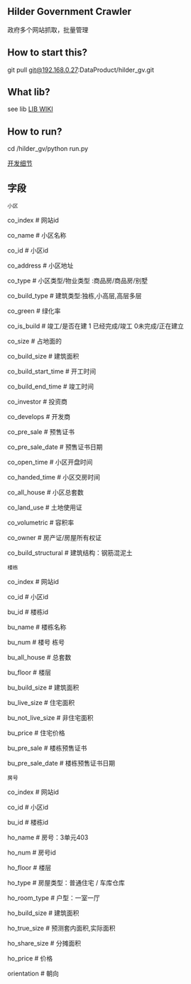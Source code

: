**Hilder Government Crawler**
--
政府多个网站抓取，批量管理

**How to start this?**
--
git pull git@192.168.0.27:DataProduct/hilder_gv.git

**What lib?**
--
see lib <a href='http://192.168.0.27/DataProduct/lib/wikis/How-to-start-submodule%3F'>LIB WIKI</a> 

**How to run?**
--
cd /hilder_gv/python run.py

<a href='http://192.168.0.27/DataProduct/hilder_gv/wikis/%E9%A1%B9%E7%9B%AE%E5%86%85%E6%8A%80%E6%9C%AF%E7%BB%86%E8%8A%82'>开发细节</a>

字段
--
`小区`

co_index  # 网站id

co_name  # 小区名称

co_id  # 小区id

co_address  # 小区地址

co_type  # 小区类型/物业类型 :商品房/商品房/别墅

co_build_type  # 建筑类型:独栋,小高层,高层多层

co_green  # 绿化率

co_is_build  # 竣工/是否在建 1 已经完成/竣工 0未完成/正在建立

co_size  # 占地面的

co_build_size  # 建筑面积

co_build_start_time  # 开工时间

co_build_end_time  # 竣工时间

co_investor  # 投资商

co_develops  # 开发商

co_pre_sale  # 预售证书

co_pre_sale_date  # 预售证书日期

co_open_time  # 小区开盘时间

co_handed_time  # 小区交房时间

co_all_house  # 小区总套数

co_land_use  # 土地使用证

co_volumetric  # 容积率

co_owner  # 房产证/房屋所有权证

co_build_structural  # 建筑结构：钢筋混泥土

`楼栋`

co_index  # 网站id

co_id  # 小区id

bu_id  # 楼栋id

bu_name  # 楼栋名称

bu_num  # 楼号 栋号

bu_all_house  # 总套数

bu_floor  # 楼层

bu_build_size  # 建筑面积

bu_live_size  # 住宅面积

bu_not_live_size  # 非住宅面积

bu_price  # 住宅价格

bu_pre_sale  # 楼栋预售证书

bu_pre_sale_date  # 楼栋预售证书日期

`房号`

co_index  # 网站id

co_id  # 小区id

bu_id  # 楼栋id

ho_name  # 房号：3单元403

ho_num  # 房号id

ho_floor  # 楼层

ho_type  # 房屋类型：普通住宅 / 车库仓库

ho_room_type  # 户型：一室一厅

ho_build_size  # 建筑面积

ho_true_size  # 预测套内面积,实际面积

ho_share_size  # 分摊面积

ho_price  # 价格

orientation  # 朝向


